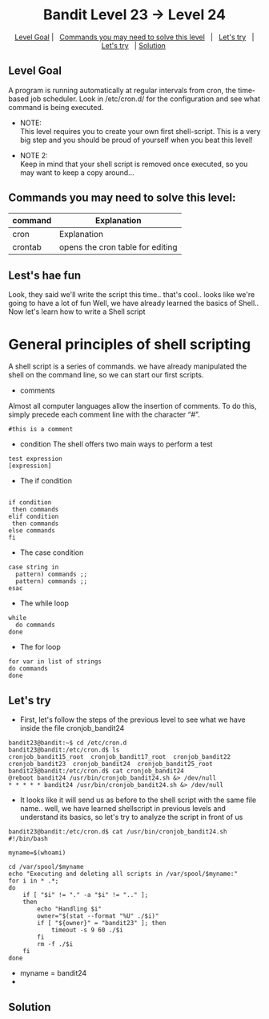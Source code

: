 <h1 align="center">
Bandit Level 23 → Level 24
</h1>

<p align="center">
  <a href="#Level-Goal">Level Goal</a>   |   
  <a href="#Commands-you-may-need-to-solve-this-level">Commands you may need to solve this level</a>   |  
  <a href="#Lets-have-fun">Let's try</a>   |
  <a href="#Lets-try">Let's try</a>   |
  <a href="#Solution">Solution</a> 
</p>

## Level Goal
A program is running automatically at regular intervals from cron, the time-based job scheduler. Look in /etc/cron.d/ for the configuration and see what command is being executed.

- NOTE:<br/> This level requires you to create your own first shell-script. This is a very big step and you should be proud of yourself when you beat this level!

- NOTE 2:<br/> Keep in mind that your shell script is removed once executed, so you may want to keep a copy around…

## Commands you may need to solve this level:
| command | Explanation |
| ------|-----|
| cron | Explanation |
| crontab | opens the cron table for editing  |


## Lest's hae fun
Look, they said we'll write the script this time.. that's cool.. looks like we're going to have a lot of fun
Well, we have already learned the basics of Shell.. Now let's learn how to write a Shell script

# General principles of shell scripting

A shell script is a series of commands. we have already manipulated the shell on the command line, so we can start our first scripts.

- comments

Almost all computer languages allow the insertion of comments. To do this, simply precede each comment line with the character “#”.
````
#this is a comment
````

 - condition
The shell offers two main ways to perform a test
````
test expression
[expression]
````

- The if condition
````

if condition 
 then commands
elif condition
 then commands
else commands 
fi
````

- The case condition
````
case string in
  pattern) commands ;;
  pattern) commands ;;
esac
````

- The while loop
````
while
  do commands
done
````

- The for loop
````
for var in list of strings
do commands
done
````


## Let's try
 
- First, let's follow the steps of the previous level to see what we have inside the file cronjob_bandit24

````
bandit23@bandit:~$ cd /etc/cron.d
bandit23@bandit:/etc/cron.d$ ls
cronjob_bandit15_root  cronjob_bandit17_root  cronjob_bandit22  cronjob_bandit23  cronjob_bandit24  cronjob_bandit25_root
bandit23@bandit:/etc/cron.d$ cat cronjob_bandit24
@reboot bandit24 /usr/bin/cronjob_bandit24.sh &> /dev/null
* * * * * bandit24 /usr/bin/cronjob_bandit24.sh &> /dev/null

````

- It looks like it will send us as before to the shell script with the same file name.. well, we have learned shellscript in previous levels and understand its basics, so let's try to analyze the script in front of us
````
bandit23@bandit:/etc/cron.d$ cat /usr/bin/cronjob_bandit24.sh
#!/bin/bash

myname=$(whoami)

cd /var/spool/$myname
echo "Executing and deleting all scripts in /var/spool/$myname:"
for i in * .*;
do
    if [ "$i" != "." -a "$i" != ".." ];
    then
        echo "Handling $i"
        owner="$(stat --format "%U" ./$i)"
        if [ "${owner}" = "bandit23" ]; then
            timeout -s 9 60 ./$i
        fi
        rm -f ./$i
    fi
done
````
- myname = bandit24
- 


## Solution 


